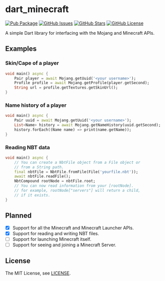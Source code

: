dart_minecraft
==============

[![Pub Package](https://img.shields.io/pub/v/dart_minecraft.svg?style=for-the-badge&logo=Dart)](https://pub.dev/packages/dart_minecraft)
[![GitHub Issues](https://img.shields.io/github/issues/spnda/dart_minecraft.svg?style=for-the-badge&logo=GitHub)](https://github.com/spnda/dart_minecraft/issues)
[![GitHub Stars](https://img.shields.io/github/stars/spnda/dart_minecraft.svg?style=for-the-badge&logo=GitHub)](https://github.com/spnda/dart_minecraft/stargazers)
[![GitHub License](https://img.shields.io/badge/license-MIT-blue.svg?style=for-the-badge&logo=GitHub)](https://raw.githubusercontent.com/spnda/dart_minecraft/main/LICENSE)

A simple Dart library for interfacing with the Mojang and Minecraft APIs.

Examples
--------

### Skin/Cape of a player

```dart
void main() async {
    Pair player = await Mojang.getUuid('<your username>');
    Profile profile = await Mojang.getProfile(player.getSecond);
    String url = profile.getTextures.getSkinUrl();
}
```

### Name history of a player

```dart
void main() async {
    Pair uuid = await Mojang.getUuid('<your username>');
    List<Name> history = await Mojang.getNameHistory(uuid.getSecond);
    history.forEach((Name name) => print(name.getName));
}
```

### Reading NBT data

```dart
void main() async {
    // You can create a NbtFile object from a File object or
    // from a String path.
    final nbtFile = NbtFile.fromFile(File('yourfile.nbt'));
    await nbtFile.readFile();
    NbtCompound rootNode = nbtFile.root;
    // You can now read information from your [rootNode].
    // for example, rootNode["servers"] will return a child,
    // if it exists.
}
```

Planned
--------

- [x] Support for all the Minecraft and Minecraft Launcher APIs.
- [x] Support for reading and writing NBT files.
- [ ] Support for launching Minecraft itself.
- [ ] Support for seeing and joining a Minecraft Server.

License
--------

The MIT License, see [LICENSE](https://github.com/spnda/dart_minecraft/raw/main/LICENSE).
